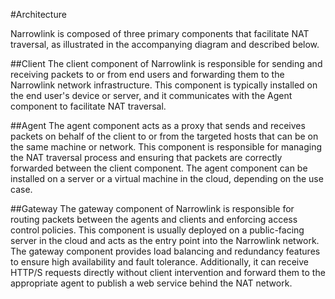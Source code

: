 #Architecture 

Narrowlink is composed of three primary components that facilitate NAT traversal, as illustrated in the accompanying diagram and described below.

##Client
The client component of Narrowlink is responsible for sending and receiving packets to or from end users and forwarding them to the Narrowlink network infrastructure. This component is typically installed on the end user's device or server, and it communicates with the Agent component to facilitate NAT traversal.

##Agent
The agent component acts as a proxy that sends and receives packets on behalf of the client to or from the targeted hosts that can be on the same machine or network. This component is responsible for managing the NAT traversal process and ensuring that packets are correctly forwarded between the client component. The agent component can be installed on a server or a virtual machine in the cloud, depending on the use case.

##Gateway
The gateway component of Narrowlink is responsible for routing packets between the agents and clients and enforcing access control policies. This component is usually deployed on a public-facing server in the cloud and acts as the entry point into the Narrowlink network. The gateway component provides load balancing and redundancy features to ensure high availability and fault tolerance. Additionally, it can receive HTTP/S requests directly without client intervention and forward them to the appropriate agent to publish a web service behind the NAT network.